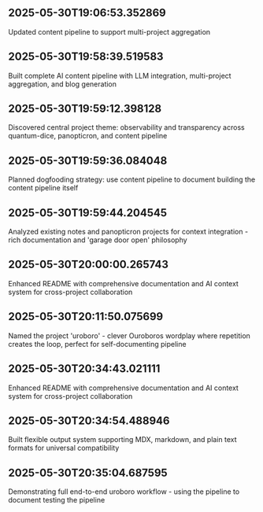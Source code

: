 
## 2025-05-30T19:06:53.352869
Updated content pipeline to support multi-project aggregation

## 2025-05-30T19:58:39.519583
Built complete AI content pipeline with LLM integration, multi-project aggregation, and blog generation

## 2025-05-30T19:59:12.398128
Discovered central project theme: observability and transparency across quantum-dice, panopticron, and content pipeline

## 2025-05-30T19:59:36.084048
Planned dogfooding strategy: use content pipeline to document building the content pipeline itself

## 2025-05-30T19:59:44.204545
Analyzed existing notes and panopticron projects for context integration - rich documentation and 'garage door open' philosophy

## 2025-05-30T20:00:00.265743
Enhanced README with comprehensive documentation and AI context system for cross-project collaboration

## 2025-05-30T20:11:50.075699
Named the project 'uroboro' - clever Ouroboros wordplay where repetition creates the loop, perfect for self-documenting pipeline

## 2025-05-30T20:34:43.021111
Enhanced README with comprehensive documentation and AI context system for cross-project collaboration

## 2025-05-30T20:34:54.488946
Built flexible output system supporting MDX, markdown, and plain text formats for universal compatibility

## 2025-05-30T20:35:04.687595
Demonstrating full end-to-end uroboro workflow - using the pipeline to document testing the pipeline
